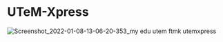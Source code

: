 # UTeM-Xpress
![Screenshot_2022-01-08-13-06-20-353_my edu utem ftmk utemxpress](https://user-images.githubusercontent.com/80865545/184345415-5d953738-b45a-48dd-a367-f0f9308e871d.jpg)
